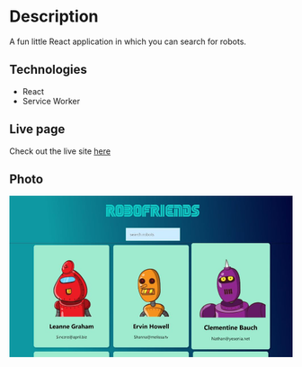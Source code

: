 # Description

A fun little React application in which you can search for robots.

## Technologies

- React
- Service Worker

## Live page
Check out the live site [here](https://adowen.github.io/robofriends)

## Photo

![Ooooh robots](./src/assets/images/robofriend-screen.jpg)
